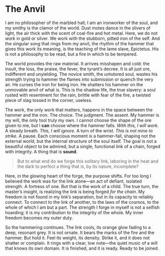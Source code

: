 # The Anvil

I am no philosopher of the marbled hall; I am an ironworker of the soul, and my smithy is the clamor of the world. Dust motes dance in the slivers of light, the air thick with the scent of coal-fire and hot metal. Here, we do not work in gold or silver. We work with the stubborn, pitted iron of the self. And the singular song that rings from my anvil, the rhythm of the hammer that gives this work its meaning, is the teaching of the lame slave, Epictetus. His is not a philosophy to be read, but a fire in which to be tempered.

The world provides the raw material. It arrives misshapen and cold: the insult, the loss, the praise, the fever, the tyrant’s decree. It is all just ore, indifferent and unyielding. The novice smith, the untutored soul, wastes his strength trying to hammer the flames into submission or quench the very air. He curses the iron for being iron. He shatters his hammer on the unmovable anvil of what is. This is the shadow life, the true slavery: a soul rusted with resentment for the rain, brittle with fear of the fire, a twisted piece of slag tossed in the corner, useless.

The work, the only work that matters, happens in the space between the hammer and the iron. The choice. The judgment. The assent. My hammer is my will, the only tool truly my own. I cannot choose the shape of the ore given to me, but I **can** choose where the hammer falls. *With this, I will work.* A steady breath. *This, I will ignore.* A turn of the wrist. *This is not mine to strike.* A pause. Each conscious moment is a hammer-fall, shaping not the external world, but the internal structure of the soul itself. The goal is not a beautiful object to be admired, but a single, functional link of a chain, forged with integrity. A thing that is **sound**.

> But to what end do we forge this solitary link, laboring in the heat and the dark to perfect a thing that is, by its nature, incomplete?

Here, in the glowing heart of the forge, the purpose shifts. For too long I believed the work was for the link alone—an act of defiant, isolated strength. A fortress of one. But that is the work of a child. The true turn, the master’s insight, is realizing the link is being forged *for the chain*. My freedom is not found in my link’s separation, but in its capacity to reliably connect. To connect to the link of another, to the laws of the cosmos, to the whole of which I am but a part. The strength I forge in myself is not a selfish hoarding; it is my contribution to the integrity of the whole. My inner freedom becomes my outer duty.

So the hammering continues. The link cools, its orange glow fading to a deep, resonant grey. It is not ornate. It bears the marks of the fire and the hammer. But hold it. Feel its weight, its density. Strike it, and it does not shatter or complain. It rings with a clear, low note—the quiet music of a will that knows its own domain. It is finished, and it is ready. Ready to be joined.
